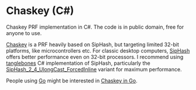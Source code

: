 # Chaskey (C#)
Chaskey PRF implementation in C#. The code is in public domain, free for anyone to use.

[Chaskey](http://mouha.be/chaskey/) is a PRF heavily based on SipHash, but targeting limited 32-bit platforms, like microcontrollers etc. For classic desktop computers, [SipHash](https://131002.net/siphash/) offers better performance even on 32-bit processors. I recommend using [tanglebones](https://github.com/tanglebones/ch-siphash/) C# implementation of SipHash, particularly the [SipHash_2_4_UlongCast_ForcedInline](https://github.com/tanglebones/ch-siphash/blob/master/CH.SipHash/SipHash.cs#L7) variant for maximum performance.

People using [Go](https://golang.org/) might be interested in [Chaskey in Go](https://github.com/dgryski/go-chaskey).